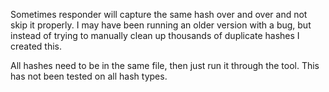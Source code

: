 Sometimes responder will capture the same hash over and over and not skip it properly.  I may have been running an older version with a bug, but instead of trying to manually clean up thousands of duplicate hashes I created this.

All hashes need to be in the same file, then just run it through the tool.  This has not been tested on all hash types.
